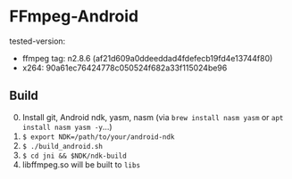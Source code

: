 # FFmpeg-Android

tested-version:

- ffmpeg tag: n2.8.6 (af21d609a0ddeeddad4fdefecb19fd4e13744f80)
- x264: 90a61ec76424778c050524f682a33f115024be96

## Build

0. Install git, Android ndk, yasm, nasm (via `brew install nasm yasm` or `apt install nasm yasm -y`...)
1. `$ export NDK=/path/to/your/android-ndk`
2. `$ ./build_android.sh`
3. `$ cd jni && $NDK/ndk-build`
4. libffmpeg.so will be built to `libs`
